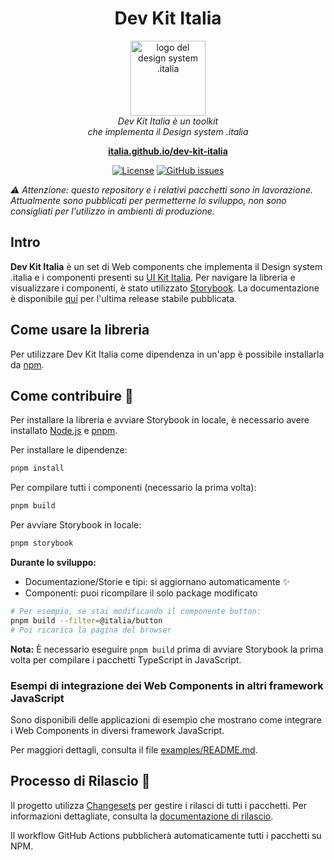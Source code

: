 <h1 align="center">Dev Kit Italia</h1>

<p align="center">
  <img src="public/favicons/android-chrome-512x512.png" alt="logo del design system .italia" width="120px" height="auto"/>
  <br>
  <i>Dev Kit Italia è un toolkit
    <br> che implementa il Design system .italia</i>
  <br>
</p>

<p align="center">
  <a href="https://italia.github.io/dev-kit-italia"><strong>italia.github.io/dev-kit-italia</strong></a>
  <br>
</p>

<p align="center">
    <!-- <a href="https://www.npmjs.com/package/design-react-kit"><img src="https://img.shields.io/npm/v/design-react-kit.svg" alt="NPM"></a>
    <a href="https://github.com/italia/design-react-kit/actions"><img src="https://github.com/italia/design-react-kit/actions/workflows/ci.yml/badge.svg" alt="Build"></a>
    <a href="https://codecov.io/gh/italia/design-react-kit"><img src="https://codecov.io/gh/italia/design-react-kit/branch/main/graph/badge.svg?token=0Ud6YSFi0r" alt="codecov"></a> -->
    <a href="https://github.com/italia/dev-kit-italia/blob/main/LICENSE"><img src="https://img.shields.io/github/license/italia/dev-kit-italia.svg" alt="License"></a>
    <a href="https://github.com/italia/dev-kit-italia/issues"><img src="https://img.shields.io/github/issues/italia/dev-kit-italia.svg" alt="GitHub issues"></a>
</p>

<!-- <p align="center">
  <a href="https://developersitalia.slack.com/messages/C04J92F9XM2/">
    <img src="https://img.shields.io/badge/Slack%20channel-%23design--dev--react-blue.svg" alt="Join the #design-system-react channel" />
  </a>
  <a href="https://slack.developers.italia.it/">
    <img src="https://slack.developers.italia.it/badge.svg" alt="Get invited" />
  </a>
</p> -->

<!-- _Read this in other languages: [English 🇬🇧](README.EN.md)._ -->

_⚠️ Attenzione: questo repository e i relativi pacchetti sono in lavorazione. Attualmente sono pubblicati per permetterne lo sviluppo, non sono consigliati per l'utilizzo in ambienti di produzione._

## Intro

**Dev Kit Italia** è un set di Web components che implementa il Design system .italia e i componenti presenti su [UI Kit Italia](https://github.com/italia/design-ui-kit).
Per navigare la libreria e visualizzare i componenti, è stato utilizzato [Storybook](https://storybook.js.org/).
La documentazione è disponibile [qui](https://italia.github.io/dev-kit-italia) per l'ultima release stabile pubblicata.

## Come usare la libreria

Per utilizzare Dev Kit Italia come dipendenza in un'app è possibile installarla da [npm](https://www.npmjs.com/~italia).

## Come contribuire 💙

Per installare la libreria e avviare Storybook in locale, è necessario avere installato [Node.js](https://nodejs.org/) e [pnpm](https://pnpm.io/).

Per installare le dipendenze:

```sh
pnpm install
```

Per compilare tutti i componenti (necessario la prima volta):

```sh
pnpm build
```

Per avviare Storybook in locale:

```sh
pnpm storybook
```

**Durante lo sviluppo:**

- Documentazione/Storie e tipi: si aggiornano automaticamente ✨
- Componenti: puoi ricompilare il solo package modificato

```sh
# Per esempio, se stai modificando il componente button:
pnpm build --filter=@italia/button
# Poi ricarica la pagina del browser
```

**Nota:** È necessario eseguire `pnpm build` prima di avviare Storybook la prima volta per compilare i pacchetti TypeScript in JavaScript.

### Esempi di integrazione dei Web Components in altri framework JavaScript

Sono disponibili delle applicazioni di esempio che mostrano come integrare i Web Components in diversi framework JavaScript.

Per maggiori dettagli, consulta il file [examples/README.md](./examples/README.md).

## Processo di Rilascio 🚀

Il progetto utilizza [Changesets](https://github.com/changesets/changesets) per gestire i rilasci di tutti i pacchetti. Per informazioni dettagliate, consulta la [documentazione di rilascio](./RELEASE.md).

Il workflow GitHub Actions pubblicherà automaticamente tutti i pacchetti su NPM.
